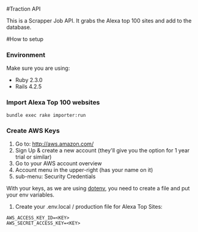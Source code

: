 #Traction API

This is a Scrapper Job API. It grabs the Alexa top 100 sites and add to
the database.

#How to setup

### Environment

Make sure you are using:

- Ruby 2.3.0
- Rails 4.2.5

### Import Alexa Top 100 websites

```
bundle exec rake importer:run
```

### Create AWS Keys

1. Go to: http://aws.amazon.com/
2. Sign Up & create a new account (they'll give you the option for 1 year trial or similar)
3. Go to your AWS account overview
4. Account menu in the upper-right (has your name on it)
5. sub-menu: Security Credentials

With your keys, as we are using [dotenv](https://github.com/bkeepers/dotenv),
you need to create a file and put your env variables.

1. Create your .env.local / production file for Alexa Top Sites:
```
AWS_ACCESS_KEY_ID=<KEY>
AWS_SECRET_ACCESS_KEY=<KEY>
```
